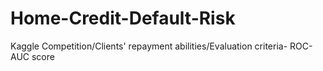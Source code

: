 # Home-Credit-Default-Risk
Kaggle Competition/Clients' repayment abilities/Evaluation criteria- ROC-AUC score
